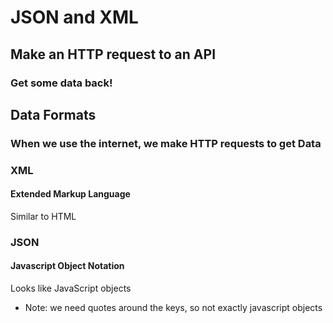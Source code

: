 # JSON and XML

## Make an HTTP request to an API
### Get some data back!

## Data Formats
### When we use the internet, we make HTTP requests to get Data
### XML
#### Extended Markup Language
Similar to HTML
### JSON
#### Javascript Object Notation
Looks like JavaScript objects
* Note: we need quotes around the keys, so not exactly javascript objects
